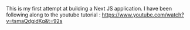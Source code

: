 This is my first attempt at building a Next JS application. I have been following along to the youtube tutorial : https://www.youtube.com/watch?v=tsmaQdgidKg&t=92s
